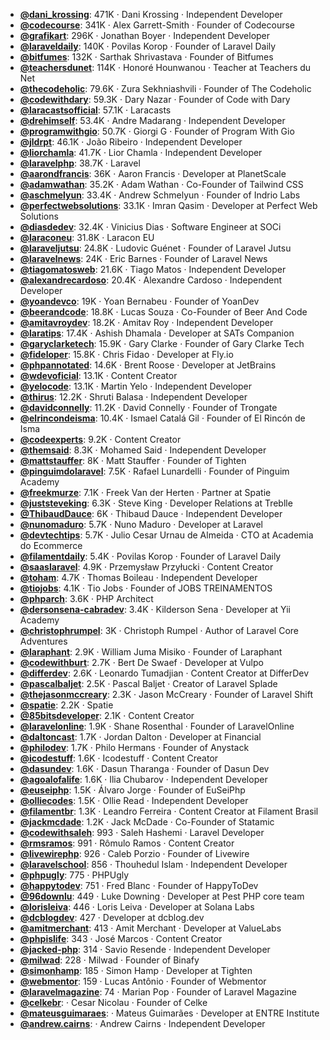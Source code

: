 - **[@dani_krossing](https://www.youtube.com/@dani_krossing)**: 471K ‧ Dani Krossing ‧ Independent Developer
- **[@codecourse](https://www.youtube.com/@codecourse)**: 341K ‧ Alex Garrett-Smith ‧ Founder of Codecourse
- **[@grafikart](https://www.youtube.com/@grafikart)**: 296K ‧ Jonathan Boyer ‧ Independent Developer
- **[@laraveldaily](https://www.youtube.com/@laraveldaily)**: 140K ‧ Povilas Korop ‧ Founder of Laravel Daily
- **[@bitfumes](https://www.youtube.com/@bitfumes)**: 132K ‧ Sarthak Shrivastava ‧ Founder of Bitfumes
- **[@teachersdunet](https://www.youtube.com/@teachersdunet)**: 114K ‧ Honoré Hounwanou ‧ Teacher at Teachers du Net
- **[@thecodeholic](https://www.youtube.com/@thecodeholic)**: 79.6K ‧ Zura Sekhniashvili ‧ Founder of The Codeholic
- **[@codewithdary](https://www.youtube.com/@codewithdary)**: 59.3K ‧ Dary Nazar ‧ Founder of Code with Dary
- **[@laracastsofficial](https://www.youtube.com/@laracastsofficial)**: 57.1K ‧ Laracasts
- **[@drehimself](https://www.youtube.com/@drehimself)**: 53.4K ‧ Andre Madarang ‧ Independent Developer
- **[@programwithgio](https://www.youtube.com/@programwithgio)**: 50.7K ‧ Giorgi G ‧ Founder of Program With Gio
- **[@jldrpt](https://www.youtube.com/@jldrpt)**: 46.1K ‧ João Ribeiro ‧ Independent Developer
- **[@liorchamla](https://www.youtube.com/@liorchamla)**: 41.7K ‧ Lior Chamla ‧ Independent Developer
- **[@laravelphp](https://www.youtube.com/@laravelphp)**: 38.7K ‧ Laravel
- **[@aarondfrancis](https://www.youtube.com/@aarondfrancis)**: 36K ‧ Aaron Francis ‧ Developer at PlanetScale
- **[@adamwathan](https://www.youtube.com/@adamwathan)**: 35.2K ‧ Adam Wathan ‧ Co-Founder of Tailwind CSS
- **[@aschmelyun](https://www.youtube.com/@aschmelyun)**: 33.4K ‧ Andrew Schmelyun ‧ Founder of Indrio Labs
- **[@perfectwebsolutions](https://www.youtube.com/@perfectwebsolutions)**: 33.1K ‧ Imran Qasim ‧ Developer at Perfect Web Solutions
- **[@diasdedev](https://www.youtube.com/@diasdedev)**: 32.4K ‧ Vinicius Dias ‧ Software Engineer at SOCi
- **[@laraconeu](https://www.youtube.com/@laraconeu)**: 31.8K ‧ Laracon EU
- **[@laraveljutsu](https://www.youtube.com/@laraveljutsu)**: 24.8K ‧ Ludovic Guénet ‧ Founder of Laravel Jutsu
- **[@laravelnews](https://www.youtube.com/@laravelnews)**: 24K ‧ Eric Barnes ‧ Founder of Laravel News
- **[@tiagomatosweb](https://www.youtube.com/@tiagomatosweb)**: 21.6K ‧ Tiago Matos ‧ Independent Developer
- **[@alexandrecardoso](https://www.youtube.com/@alexandrecardoso)**: 20.4K ‧ Alexandre Cardoso ‧ Independent Developer
- **[@yoandevco](https://www.youtube.com/@yoandevco)**: 19K ‧ Yoan Bernabeu ‧ Founder of YoanDev
- **[@beerandcode](https://www.youtube.com/@beerandcode)**: 18.8K ‧ Lucas Souza ‧ Co-Founder of Beer And Code
- **[@amitavroydev](https://www.youtube.com/@amitavroydev)**: 18.2K ‧ Amitav Roy ‧ Independent Developer
- **[@laratips](https://www.youtube.com/@laratips)**: 17.4K ‧ Ashish Dhamala ‧ Developer at SATs Companion
- **[@garyclarketech](https://www.youtube.com/@garyclarketech)**: 15.9K ‧ Gary Clarke ‧ Founder of Gary Clarke Tech
- **[@fideloper](https://www.youtube.com/@fideloper)**: 15.8K ‧ Chris Fidao ‧ Developer at Fly.io
- **[@phpannotated](https://www.youtube.com/@phpannotated)**: 14.6K ‧ Brent Roose ‧ Developer at JetBrains
- **[@wdevoficial](https://www.youtube.com/@wdevoficial)**: 13.1K ‧ Content Creator
- **[@yelocode](https://www.youtube.com/@yelocode)**: 13.1K ‧ Martin Yelo ‧ Independent Developer
- **[@thirus](https://www.youtube.com/@thirus)**: 12.2K ‧ Shruti Balasa ‧ Independent Developer
- **[@davidconnelly](https://www.youtube.com/@davidconnelly)**: 11.2K ‧ David Connelly ‧ Founder of Trongate
- **[@elrincondeisma](https://www.youtube.com/@elrincondeisma)**: 10.4K ‧ Ismael Catalá Gil ‧ Founder of El Rincón de Isma
- **[@codeexperts](https://www.youtube.com/@codeexperts)**: 9.2K ‧ Content Creator
- **[@themsaid](https://www.youtube.com/@themsaid)**: 8.3K ‧ Mohamed Said ‧ Independent Developer
- **[@mattstauffer](https://www.youtube.com/@mattstauffer)**: 8K ‧ Matt Stauffer ‧ Founder of Tighten
- **[@pinguimdolaravel](https://www.youtube.com/@pinguimdolaravel)**: 7.5K ‧ Rafael Lunardelli ‧ Founder of Pinguim Academy
- **[@freekmurze](https://www.youtube.com/@freekmurze)**: 7.1K ‧ Freek Van der Herten ‧ Partner at Spatie
- **[@juststeveking](https://www.youtube.com/@juststeveking)**: 6.3K ‧ Steve King ‧ Developer Relations at Treblle
- **[@ThibaudDauce](https://www.youtube.com/@ThibaudDauce)**: 6K ‧ Thibaud Dauce ‧ Independent Developer
- **[@nunomaduro](https://www.youtube.com/@nunomaduro)**: 5.7K ‧ Nuno Maduro ‧ Developer at Laravel
- **[@devtechtips](https://www.youtube.com/@devtechtips)**: 5.7K ‧ Julio Cesar Urnau de Almeida ‧ CTO at Academia do Ecommerce
- **[@filamentdaily](https://www.youtube.com/@filamentdaily)**: 5.4K ‧ Povilas Korop ‧ Founder of Laravel Daily
- **[@saaslaravel](https://www.youtube.com/@saaslaravel)**: 4.9K ‧ Przemysław Przyłucki ‧ Content Creator
- **[@toham](https://www.youtube.com/@toham)**: 4.7K ‧ Thomas Boileau ‧ Independent Developer
- **[@tiojobs](https://www.youtube.com/@tiojobs)**: 4.1K ‧ Tio Jobs ‧ Founder of JOBS TREINAMENTOS
- **[@phparch](https://www.youtube.com/@phparch)**: 3.6K ‧ PHP Architect
- **[@dersonsena-cabradev](https://www.youtube.com/@dersonsena-cabradev)**: 3.4K ‧ Kilderson Sena ‧ Developer at Yii Academy
- **[@christophrumpel](https://www.youtube.com/@christophrumpel)**: 3K ‧ Christoph Rumpel ‧ Author of Laravel Core Adventures
- **[@laraphant](https://www.youtube.com/@laraphant)**: 2.9K ‧ William Juma Misiko ‧ Founder of Laraphant
- **[@codewithburt](https://www.youtube.com/@codewithburt)**: 2.7K ‧ Bert De Swaef ‧ Developer at Vulpo
- **[@differdev](https://www.youtube.com/@differdev)**: 2.6K ‧ Leonardo Tumadjian ‧ Content Creator at DifferDev
- **[@pascalbaljet](https://www.youtube.com/@pascalbaljet)**: 2.5K ‧ Pascal Baljet ‧ Creator of Laravel Splade
- **[@thejasonmccreary](https://www.youtube.com/@thejasonmccreary)**: 2.3K ‧ Jason McCreary ‧ Founder of Laravel Shift
- **[@spatie](https://www.youtube.com/@spatie)**: 2.2K ‧ Spatie
- **[@85bitsdeveloper](https://www.youtube.com/@85bitsdeveloper)**: 2.1K ‧ Content Creator
- **[@laravelonline](https://www.youtube.com/@laravelonline)**: 1.9K ‧ Shane Rosenthal ‧ Founder of LaravelOnline
- **[@daltoncast](https://www.youtube.com/@daltoncast)**: 1.7K ‧ Jordan Dalton ‧ Developer at Financial
- **[@philodev](https://www.youtube.com/@philodev)**: 1.7K ‧ Philo Hermans ‧ Founder of Anystack
- **[@icodestuff](https://www.youtube.com/@icodestuff)**: 1.6K ‧ Icodestuff ‧ Content Creator
- **[@dasundev](https://www.youtube.com/@dasundev)**: 1.6K ‧ Dasun Tharanga ‧ Founder of Dasun Dev
- **[@agoalofalife](https://www.youtube.com/@agoalofalife)**: 1.6K ‧ Ilia Chubarov ‧ Independent Developer
- **[@euseiphp](https://www.youtube.com/@euseiphp)**: 1.5K ‧ Álvaro Jorge ‧ Founder of EuSeiPhp
- **[@olliecodes](https://www.youtube.com/@olliecodes)**: 1.5K ‧ Ollie Read ‧ Independent Developer
- **[@filamentbr](https://www.youtube.com/@filamentbr)**: 1.3K ‧ Leandro Ferreira ‧ Content Creator at Filament Brasil
- **[@jackmcdade](https://www.youtube.com/@jackmcdade)**: 1.2K ‧ Jack McDade ‧ Co-Founder of Statamic
- **[@codewithsaleh](https://www.youtube.com/@codewithsaleh)**: 993 ‧ Saleh Hashemi ‧ Laravel Developer
- **[@rmsramos](https://www.youtube.com/@rmsramos)**: 991 ‧ Rômulo Ramos ‧ Content Creator
- **[@livewirephp](https://www.youtube.com/@livewirephp)**: 926 ‧ Caleb Porzio ‧ Founder of Livewire
- **[@laravelschool](https://www.youtube.com/@laravelschool)**: 856 ‧ Thouhedul Islam ‧ Independent Developer
- **[@phpugly](https://www.youtube.com/@phpugly)**: 775 ‧ PHPUgly
- **[@happytodev](https://www.youtube.com/@happytodev)**: 751 ‧ Fred Blanc ‧ Founder of HappyToDev
- **[@96downlu](https://www.youtube.com/@96downlu)**: 449 ‧ Luke Downing ‧ Developer at Pest PHP core team
- **[@lorisleiva](https://www.youtube.com/@lorisleiva)**: 446 ‧ Loris Leiva ‧ Developer at Solana Labs
- **[@dcblogdev](https://www.youtube.com/@dcblogdev)**: 427 ‧ Developer at dcblog.dev
- **[@amitmerchant](https://www.youtube.com/@amitmerchant)**: 413 ‧ Amit Merchant ‧ Developer at ValueLabs
- **[@phpislife](https://www.youtube.com/@phpislife)**: 343 ‧ José Marcos ‧ Content Creator
- **[@jacked-php](https://www.youtube.com/@jacked-php)**: 314 ‧ Savio Resende ‧ Independent Developer
- **[@milwad](https://www.youtube.com/@milwad)**: 228 ‧ Milwad ‧ Founder of Binafy
- **[@simonhamp](https://www.youtube.com/@simonhamp)**: 185 ‧ Simon Hamp ‧ Developer at Tighten
- **[@webmentor](https://www.youtube.com/@webmentor)**: 159 ‧ Lucas Antônio ‧ Founder of Webmentor
- **[@laravelmagazine](https://www.youtube.com/@laravelmagazine)**: 74 ‧ Marian Pop ‧ Founder of Laravel Magazine
- **[@celkebr](https://www.youtube.com/@celkebr)**:  ‧ Cesar Nicolau ‧ Founder of Celke
- **[@mateusguimaraes](https://www.youtube.com/@mateusguimaraes)**:  ‧ Mateus Guimarães ‧ Developer at ENTRE Institute
- **[@andrew.cairns](https://www.youtube.com/@andrew.cairns)**:  ‧ Andrew Cairns ‧ Independent Developer
